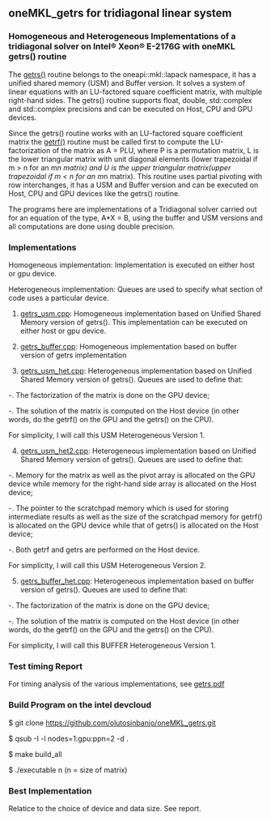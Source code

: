 ## oneMKL_getrs for tridiagonal linear system
### Homogeneous and Heterogeneous Implementations of a tridiagonal solver on Intel® Xeon® E-2176G with oneMKL getrs() routine

The [getrs()](https://oneapi-src.github.io/oneMKL/domains/lapack/getrs.html#onemkl-lapack-getrs) routine belongs to the oneapi::mkl::lapack namespace, it has a unified
shared memory (USM) and Buffer version. It solves a system of linear equations with an LU-factored square coefficient matrix, with multiple right-hand sides. 
The getrs() routine supports float, double, std::complex<float> and std::complex<double> precisions and can be executed on Host, CPU and GPU devices.
  
Since the getrs() routine works with an LU-factored square coefficient matrix the [getrf()](https://oneapi-src.github.io/oneMKL/domains/lapack/getrf.html#onemkl-lapack-getrf) routine must be called first to compute the LU-factorization of the matrix as A = P*L*U, where P is a permutation matrix, L is the lower triangular matrix with unit diagonal elements (lower trapezoidal if m > n for an m*n matrix) and U is the upper triangular matrix(upper trapezoidal if m < n for an m*n matrix). 
This routine uses partial pivoting with row interchanges, it has a USM and Buffer version and can be executed on Host, CPU and GPU devices like the getrs() routine.
                                                                                                                     
The programs here are implementations of a Tridiagonal solver carried out for an equation of the type, A*X = B, using the buffer and USM versions and all computations are done using double precision. 
                                                                                                                       
### Implementations

Homogeneous implementation: Implementation is executed on either host or gpu device.

Heterogeneous implementation: Queues are used to specify what section of code uses a particular device. 

1. [getrs_usm.cpp](https://github.com/olutosinbanjo/oneMKL_getrs/blob/b7e9a682fa0b619c6bebe2bab996d18f8cf2df87/getrs_usm.cpp): Homogeneous implementation based on Unified Shared Memory version of getrs(). This implementation can be executed on either host or gpu device.

2. [getrs_buffer.cpp](https://github.com/olutosinbanjo/oneMKL_getrs/blob/13dcf43f07901b2c8f4199797c4a768dda5cf276/getrs_buffer.cpp): Homogeneous implementation based on buffer version of getrs implementation

3. [getrs_usm_het.cpp](https://github.com/olutosinbanjo/oneMKL_getrs/blob/ab29a441f2ce506368846609deefff5d4c8ddee9/getrs_usm_het.cpp):  Heterogeneous implementation based on Unified Shared Memory version of getrs(). Queues are used to define that:

  -. The factorization of the matrix is done on the GPU device;
  
  -. The solution of the matrix is computed on the Host device (in other words, do the getrf() on the GPU and the getrs() on the CPU).

For simplicity, I will call this USM Heterogeneous Version 1.

4.  [getrs_usm_het2.cpp](https://github.com/olutosinbanjo/oneMKL_getrs/blob/0a884a7ebdde2b601fae33edf94c5f4cf66276ec/getrs_usm_het2.cpp):  Heterogeneous implementation based on Unified Shared Memory version of getrs(). Queues are used to define that:

  -. Memory for the matrix as well as the pivot array is allocated on the GPU device while memory for the right-hand side array is allocated on the Host device;
  
  -. The pointer to the scratchpad memory which is used for storing intermediate results as well as the size of the scratchpad memory for getrf() is allocated on the GPU device while that of getrs() is allocated on the Host device;
  
  -. Both getrf and getrs are performed on the Host device.

For simplicity, I will call this USM Heterogeneous Version 2.

5. [getrs_buffer_het.cpp](https://github.com/olutosinbanjo/oneMKL_getrs/blob/6239dd21608373bf5015c7719ac44edca89a4162/getrs_buffer_het.cpp): Heterogeneous implementation based on buffer version of getrs(). Queues are used to define that:

-. The factorization of the matrix is done on the GPU device;
  
  -. The solution of the matrix is computed on the Host device (in other words, do the getrf() on the GPU and the getrs() on the CPU).

For simplicity, I will call this BUFFER Heterogeneous Version 1.

### Test timing Report

For timing analysis of the various implementations, see [getrs.pdf](https://github.com/olutosinbanjo/oneMKL_getrs/blob/e2a4d7d9438d54d3539fa56013ca98a08cbbcad1/getrs_report.pdf)

### Build Program on the intel devcloud

$ git clone https://github.com/olutosinbanjo/oneMKL_getrs.git

$ qsub -I -l nodes=1:gpu:ppn=2 -d .

$ make build_all 

$ ./executable n (n = size of matrix)

### Best Implementation

Relatice to the choice of device and data size. See report.
